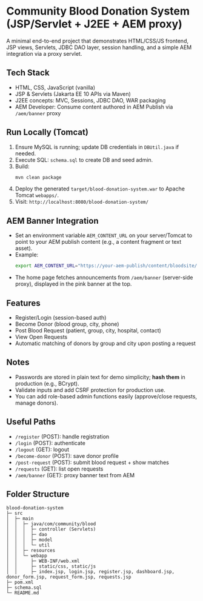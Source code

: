 # Community Blood Donation System (JSP/Servlet + J2EE + AEM proxy)

A minimal end-to-end project that demonstrates HTML/CSS/JS frontend, JSP views, Servlets, JDBC DAO layer, session handling, and a simple AEM integration via a proxy servlet.

## Tech Stack
- HTML, CSS, JavaScript (vanilla)
- JSP & Servlets (Jakarta EE 10 APIs via Maven)
- J2EE concepts: MVC, Sessions, JDBC DAO, WAR packaging
- AEM Developer: Consume content authored in AEM Publish via `/aem/banner` proxy

## Run Locally (Tomcat)
1. Ensure MySQL is running; update DB credentials in `DBUtil.java` if needed.
2. Execute SQL: `schema.sql` to create DB and seed admin.
3. Build:
   ```bash
   mvn clean package
   ```
4. Deploy the generated `target/blood-donation-system.war` to Apache Tomcat `webapps/`.
5. Visit: `http://localhost:8080/blood-donation-system/`

## AEM Banner Integration
- Set an environment variable `AEM_CONTENT_URL` on your server/Tomcat to point to your AEM publish content (e.g., a content fragment or text asset).
- Example:
  ```bash
  export AEM_CONTENT_URL="https://your-aem-publish/content/bloodsite/us/en/banner.txt"
  ```
- The home page fetches announcements from `/aem/banner` (server-side proxy), displayed in the pink banner at the top.

## Features
- Register/Login (session-based auth)
- Become Donor (blood group, city, phone)
- Post Blood Request (patient, group, city, hospital, contact)
- View Open Requests
- Automatic matching of donors by group and city upon posting a request

## Notes
- Passwords are stored in plain text for demo simplicity; **hash them** in production (e.g., BCrypt).
- Validate inputs and add CSRF protection for production use.
- You can add role-based admin functions easily (approve/close requests, manage donors).

## Useful Paths
- `/register` (POST): handle registration
- `/login` (POST): authenticate
- `/logout` (GET): logout
- `/become-donor` (POST): save donor profile
- `/post-request` (POST): submit blood request + show matches
- `/requests` (GET): list open requests
- `/aem/banner` (GET): proxy banner text from AEM

## Folder Structure
```
blood-donation-system
├─ src
│  ├─ main
│  │  ├─ java/com/community/blood
│  │  │  ├─ controller (Servlets)
│  │  │  ├─ dao
│  │  │  ├─ model
│  │  │  └─ util
│  │  ├─ resources
│  │  └─ webapp
│  │     ├─ WEB-INF/web.xml
│  │     ├─ static/css, static/js
│  │     ├─ index.jsp, login.jsp, register.jsp, dashboard.jsp, donor_form.jsp, request_form.jsp, requests.jsp
├─ pom.xml
├─ schema.sql
└─ README.md
```
